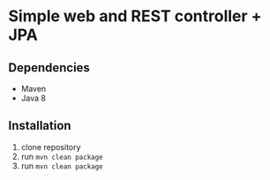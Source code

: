 # Simple web and REST controller + JPA

## Dependencies
* Maven
* Java 8

## Installation

1. clone repository
2. run `mvn clean package`
3. run `mvn clean package`

